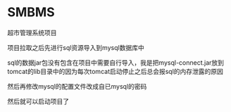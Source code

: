 # SMBMS
超市管理系统项目

项目拉取之后先进行sql资源导入到mysql数据库中

sql的数据jar包没有包含在项目中需要自行导入，我是把mysql-connect.jar放到tomcat的lib目录中的因为每次tomcat启动停止之后总会报sql的内存泄露的原因

然后再修改mysql的配置文件改成自已mysql的密码

然后就可以启动项目了
